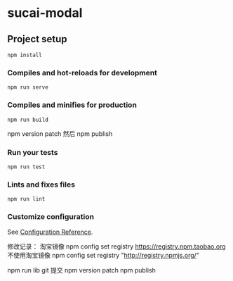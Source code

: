 # sucai-modal

## Project setup

```
npm install
```

### Compiles and hot-reloads for development

```
npm run serve
```

### Compiles and minifies for production

```
npm run build
```

npm version patch 然后 npm publish

### Run your tests

```
npm run test
```

### Lints and fixes files

```
npm run lint
```

### Customize configuration

See [Configuration Reference](https://cli.vuejs.org/config/).

修改记录：
淘宝镜像 npm config set registry https://registry.npm.taobao.org
不使用淘宝镜像 npm config set registry "http://registry.npmjs.org/"

npm run lib
git 提交
npm version patch
npm publish
